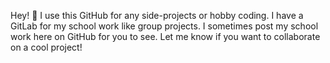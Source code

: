 Hey! 👋 I use this GitHub for any side-projects or hobby coding.
I have a GitLab for my school work like group projects. I sometimes post my school work here on GitHub for you to see. 
Let me know if you want to collaborate on a cool project!

<!---
pdsla112/pdsla112 is a ✨ special ✨ repository because its `README.md` (this file) appears on your GitHub profile.
You can click the Preview link to take a look at your changes.
--->
